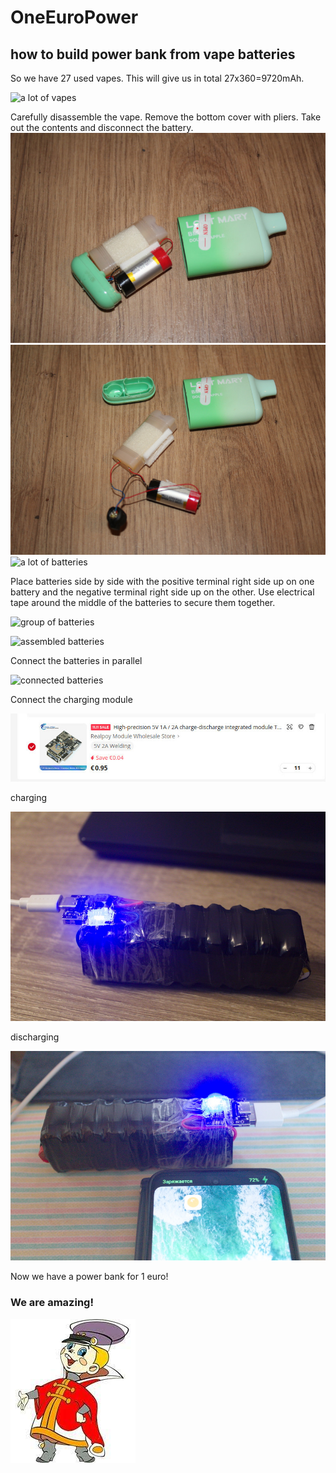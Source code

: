 # OneEuroPower
## how to build power bank from vape batteries

So we have 27 used vapes. This will give us in total 27x360=9720mAh.

![a lot of vapes](img/IMG_0471.jpg)

Carefully disassemble the vape. Remove the bottom cover with pliers. Take out the contents and disconnect the battery.
![a lot of batteries](img/disassembled1.JPG)
![a lot of batteries](img/disassembled2.JPG)
![a lot of batteries](img/IMG_0472.jpg)

Place batteries side by side with the positive terminal right side up on one battery and the negative terminal right side up on the other. Use electrical tape around the middle of the batteries to secure them together.

![group of batteries](img/IMG_0473.jpg)

![assembled batteries](img/IMG_0474.jpg)

Connect the batteries in parallel

![connected batteries](img/IMG_0475.jpg)

Connect the charging module

![charge-discharge module](img/module.jpg)

charging

![charge-discharge module](img/charging.jpg)

discharging

![charge-discharge module](img/discharging.jpg)

Now we have a power bank for 1 euro!

### We are amazing!

![we are amazing](img/vovka.jpeg)
